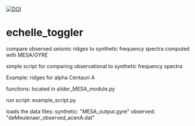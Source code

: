 [![DOI](https://zenodo.org/badge/239434765.svg)](https://zenodo.org/badge/latestdoi/239434765)

# echelle_toggler
compare observed seismic ridges to synthetic frequency spectra computed with MESA/GYRE 


simple script for comparing observational to synthetic frequency spectra 

Example: ridges for alpha Centauri A

functions:
   located in slider_MESA_module.py
   
run script:
    example_script.py
  
loads the data files:
  synthetic: "MESA_output.gyre"
  observed: "deMeulenaer_observed_acenA.dat"
